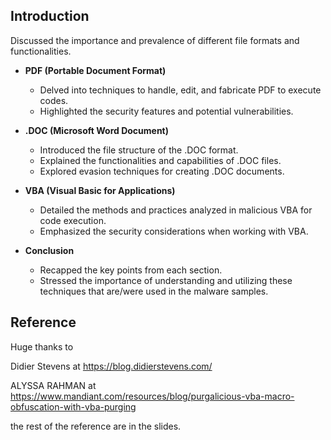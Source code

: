 ## Introduction


Discussed the importance and prevalence of different file formats and functionalities.

*   **PDF (Portable Document Format)**
    *   Delved into techniques to handle, edit, and fabricate PDF to execute codes.
    *   Highlighted the security features and potential vulnerabilities.

*   **.DOC (Microsoft Word Document)**
    
    *   Introduced the file structure of the .DOC format.
    *   Explained the functionalities and capabilities of .DOC files.
    *   Explored evasion techniques for creating .DOC documents.

*   **VBA (Visual Basic for Applications)**

    *   Detailed the methods and practices analyzed in malicious VBA for code execution.
    *   Emphasized the security considerations when working with VBA.
  
*   **Conclusion**
    
    *   Recapped the key points from each section.
    *   Stressed the importance of understanding and utilizing these techniques that are/were used in the malware samples.






## Reference

Huge thanks to 


Didier Stevens at https://blog.didierstevens.com/


ALYSSA RAHMAN at https://www.mandiant.com/resources/blog/purgalicious-vba-macro-obfuscation-with-vba-purging


the rest of the reference are in the slides.